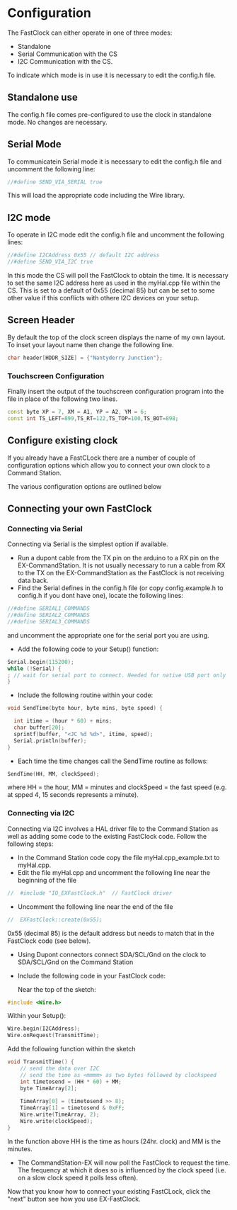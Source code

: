 # Configuration

The FastClock can either operate in one of three modes:

- Standalone
- Serial Communication with the CS
- I2C Communication with the CS.

To indicate which mode is in use it is necessary to edit the config.h file.

## Standalone use

The config.h file comes pre-configured to use the clock in standalone mode.  No changes are necessary.

## Serial Mode

To communicatein Serial mode it is necessary to edit the config.h file and uncomment the following line:

```cpp
//#define SEND_VIA_SERIAL true
```

This will load the appropriate code including the Wire library.

## I2C mode

To operate in I2C mode edit the config.h file and uncomment the following lines:

```cpp
//#define I2CAddress 0x55 // default I2C address
//#define SEND_VIA_I2C true
```

In this mode the CS will poll the FastClock to obtain the time.  It is necessary to set the same I2C address here as used in the myHal.cpp file within the CS.  This is set to a default of 0x55 (decimal 85) but can be set to some other value if this conflicts with othere I2C devices on your setup.

## Screen Header

By default the top of the clock screen displays the name of my own layout.  To inset your layout name then change the following line.

```cpp
char header[HDDR_SIZE] = {"Nantyderry Junction"};
```

### Touchscreen Configuration

Finally insert the output of the touchscreen configuration program into the file in place of the following two lines.

```cpp
const byte XP = 7, XM = A1, YP = A2, YM = 6;
const int TS_LEFT=899,TS_RT=122,TS_TOP=100,TS_BOT=898;
```

## Configure existing clock

If you already have a FastCLock there are a number of couple of configuration options which allow you to connect your own clock to a  Command Station.

The various configuration options are outlined below

## Connecting your own FastClock

### Connecting via Serial

Connecting via Serial is the simplest option if available.  

- Run a dupont cable from the TX pin on the arduino to a RX pin on the EX-CommandStation.  It is not usually necessary to run a cable from RX to the TX on the EX-CommandStation as  the FastClock is not receiving data back.
- Find the Serial defines in the config.h file (or copy config.example.h to config.h if you dont have one), locate the following lines:

```cpp
//#define SERIAL1_COMMANDS
//#define SERIAL2_COMMANDS
//#define SERIAL3_COMMANDS
```
  
  and uncomment the appropriate one for the serial port you are using.

- Add the following code to your Setup() function:

```cpp
Serial.begin(115200);
while (!Serial) {
; // wait for serial port to connect. Needed for native USB port only
}
```

- Include the following routine within your code:
  
```cpp
void SendTime(byte hour, byte mins, byte speed) {

  int itime = (hour * 60) + mins;
  char buffer[20];
  sprintf(buffer, "<JC %d %d>", itime, speed);
  Serial.println(buffer);
}
```

- Each time the time changes call the SendTime routine as follows:
  
```cpp
SendTime(HH, MM, clockSpeed);
```

  where HH = the hour, MM = minutes and clockSpeed = the fast speed (e.g. at spped 4, 15 seconds represents a minute).

### Connecting via I2C

Connecting via I2C involves a HAL driver file to the Command Station as well as adding some code to the existing FastClock code.  Follow the following steps:

- In the  Command Station code copy the file myHal.cpp_example.txt to myHal.cpp.
- Edit the file myHal.cpp and uncomment the following line near the beginning of the file

```cpp
//  #include "IO_EXFastClock.h"  // FastClock driver
```

- Uncomment the following line near the end of the file

```cpp
//  EXFastClock::create(0x55);
```
  
  0x55 (decimal 85) is the default address but needs to match that in the FastClock code (see below).
  
- Using Dupont connectors connect SDA/SCL/Gnd on the clock to SDA/SCL/Gnd on the  Command Station
  
- Include the following code in your FastClock code:

  Near the top of the sketch:

```cpp
#include <Wire.h>
```

  Within your Setup():

```cpp
Wire.begin(I2CAddress);
Wire.onRequest(TransmitTime);
```

  Add the following function within the sketch

```cpp
void TransmitTime() {
    // send the data over I2C
    // send the time as <mmmm> as two bytes followed by clockspeed
    int timetosend = (HH * 60) + MM;
    byte TimeArray[2];
  
    TimeArray[0] = (timetosend >> 8);
    TimeArray[1] = timetosend & 0xFF;
    Wire.write(TimeArray, 2);
    Wire.write(clockSpeed);      
}
```  

  In the function above  HH is the time as hours (24hr. clock) and MM is the minutes.

- The CommandStation-EX will now poll the FastClock to request the time.  The frequency at which it does so is influenced by the clock speed (i.e. on a slow clock speed it polls less often).

Now that you know how to connect your existing FastCLock, click the "next" button see how you use EX-FastClock.  
